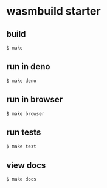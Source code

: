 # wasmbuild starter

## build
```
$ make
```

## run in deno

```
$ make deno
```

## run in browser

```
$ make browser
```

## run tests
```
$ make test
```

## view docs
```
$ make docs
```

